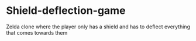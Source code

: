# Shield-deflection-game
Zelda clone where the player only has a shield and has to deflect everything that comes towards them
